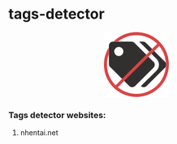 # tags-detector
<center>

![](icons/128.png)

</center>


### Tags detector websites: 

1. nhentai.net

